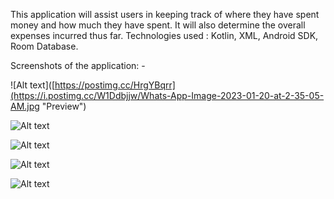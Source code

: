
This application will assist users in keeping track of where they have spent money and how much they have spent. 
It will also determine the overall expenses incurred thus far. 
Technologies used : Kotlin, XML, Android SDK, Room Database.

Screenshots of the application: - 

![Alt text]([https://postimg.cc/HrgYBqrr](https://i.postimg.cc/W1Ddbjjw/Whats-App-Image-2023-01-20-at-2-35-05-AM.jpg
 "Preview")

![Alt text](https://postimg.cc/qhz4N055
 "Preview")

![Alt text](https://postimg.cc/MnmW49Bd
 "Preview")

![Alt text](https://postimg.cc/Lq4HMjBR
 "Preview")

![Alt text](https://postimg.cc/PL6dfN2D
 "Preview")

